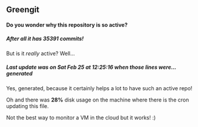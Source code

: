 ## Greengit

#### Do you wonder why this repository is so active?

##### After all it has 35391 commits!

But is it *really* active? Well...

##### Last update was on Sat Feb 25 at 12:25:16 when those lines were... generated

Yes, generated, because it certainly helps a lot to have such an active repo!

Oh and there was **28%** disk usage on the machine
where there is the cron updating this file.

Not the best way to monitor a VM in the cloud but it works! :)
